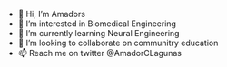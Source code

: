 - 👋 Hi, I’m Amadors
- 👀 I’m interested in Biomedical Engineering
- 🌱 I’m currently learning Neural Engineering
- 💞️ I’m looking to collaborate on communitry education
- 📫 Reach me on twitter @AmadorCLagunas

<!---
AmadorCLagunas/AmadorCLagunas is a ✨ special ✨ repository because its `README.md` (this file) appears on your GitHub profile.
You can click the Preview link to take a look at your changes.
--->
